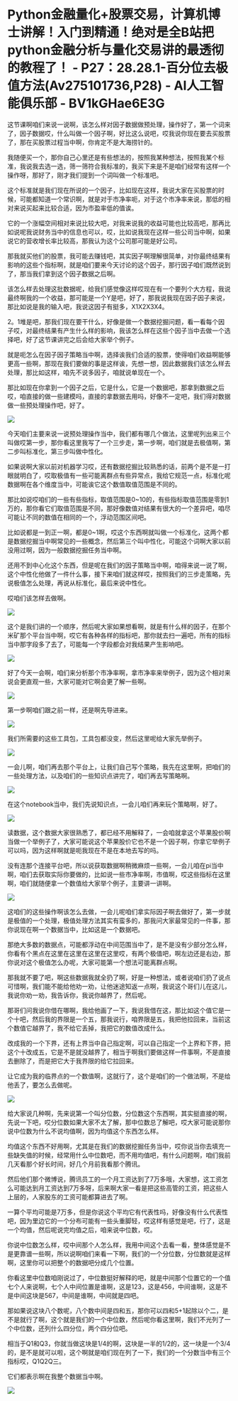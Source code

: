 # Python金融量化+股票交易，计算机博士讲解！入门到精通！绝对是全B站把python金融分析与量化交易讲的最透彻的教程了！ - P27：28.28.1-百分位去极值方法(Av275101736,P28) - AI人工智能俱乐部 - BV1kGHae6E3G

这节课啊咱们来说一说啊，该怎么样对因子数据做预处理，操作好了，第一个词来了，因子数据哎，什么叫做一个因子啊，好比这么说吧，哎我说你现在要去买股票了，那在买股票过程当中啊，你肯定不是大海捞针的。

我随便买一个，那你自己心里还是有些想法的，按照我某种想法，按照我某个标准，我说我去选一选，筛一筛符合我标准的，我买下来是不是咱们经常有这样一个操作呀，那好了，刚才我们提到一个词叫做一个标准吧。

这个标准就是我们现在所说的一个因子，比如现在这样，我说大家在买股票的时候，可能都知道一个常识啊，就是对于市净率呃，对于这个市净率来说，那低的相对来说买起来比较合适，因为市盈率低的值诶。

它的一个涨幅空间相对来说比较大吧，对我来说我的收益可能也比较高吧，那再比如说呢我说财务当中的信息也可以，哎，比如说我现在这样一些公司当中啊，如果说它的营收增长率比较高，那我认为这个公司那可能是好公司。

那我就买他们的股票，我可能去赚钱吧，其实因子啊理解很简单，对你最终结果有影响的这些个指标啊，就是咱们要来今天讨论的这个因子，那行因子咱们既然说到了，那当我们拿到这个因子数据之后啊。

该怎么样去处理这批数据呢，给我们感觉像这样哎现在有一个要列个大方程，我说最终啊我的一个收益，那可能是一个Y是吧，好了，那我说我现在因子因子来说，那比如说是我的输入吧，我说这因子有挺多，X1X2X3X4。

2。1堆是吧，那我们现在要干什么，好像是做一个数据挖掘问题，看一看每个因子哎，对最终结果有产生什么样的影响，我该怎么样在这些个因子当中去做一个选择吧，好了这节课讲完之后会给大家举个例子。

就是呃怎么在因子因子策略当中啊，选择诶我们合适的股票，使得咱们收益啊能够更高一些啊，那现在我们要做的事是这样诶，先想一想，因此数据我们该怎么样去处理，那比如这样，咱先不说多因子，咱就说单现在一个。

那比如现在你拿到一个因子之后，它是什么，它是一个数据吧，那拿到数据之后哎，咱直接的做一些建模吗，直接的拿数据去用吗，好像不一定吧，我们得对数据做一些预处理操作吧，好了。



![](img/639c5df7f72b0b782ed01ed4f92eb259_1.png)

今天咱们主要来说一说预处理操作当中，我们都有哪几个做法，这里呢列出来三个叫做哎第一步，那你看这里我写了一个三步走，第一步啊，咱们就是去极值啊，第二步叫标准化，第三步叫做中性化。

如果说啊大家以前对机器学习哎，还有数据挖掘比较熟悉的话，前两个是不是一打眼就明白了，哎取极值有一些可能离群点有些异常点，我给它规范一点，标准化呢数据啊在各个维度当中，可能诶它这个数值取值范围是不同的。

那比如说哎咱们的一些有些指标，取值范围是0~10的，有些指标取值范围是零到1万的，那你看它们取值范围是不同，那好像数值对结果有很大的一个差异吧，咱尽可能让不同的数值在相同的一个，浮动范围区间吧。

比如说都是一到正一啊，都是0~1啊，哎这个东西啊就叫做一个标准化，这两个都是数据挖掘当中啊常见的一些概念，然后第三个叫中性化，可能这个词啊大家以前没用过啊，因为一般数据挖掘任务当中啊。

还用不到中心化这个东西，但是呢在我们的因子策略当中啊，咱得来说一说了啊，这个中性化他做了一件什么事，接下来咱们就这样哎，按照我们的三步走策略，先说极值怎么处理，再说从标准化，最后来说中性化。

哎咱们该怎样去做啊。

![](img/639c5df7f72b0b782ed01ed4f92eb259_3.png)

这个是我们讲的一个顺序，然后呢大家如果想看啊，就是有什么样的因子，在那个米矿那个平台当中啊，哎它有各种各样的指标吧，那你就去扫一遍吧，所有的指标当中那字段多了去了，可能每一个字段都会对我结果产生影响吧。



![](img/639c5df7f72b0b782ed01ed4f92eb259_5.png)

好了今天一会啊，咱们来分析那个市净率啊，拿市净率来举例子，因为这个相对来说会更直观一些，大家可能对它啊会更了解一些啊。



![](img/639c5df7f72b0b782ed01ed4f92eb259_7.png)

第一步啊咱们跟之前一样，还是啊先导进来。

![](img/639c5df7f72b0b782ed01ed4f92eb259_9.png)

我们所需要的这些工具包，工具包都没变，然后这里呢给大家先举例子。

![](img/639c5df7f72b0b782ed01ed4f92eb259_11.png)

一会儿啊，咱们再去那个平台上，让我们自己写个策略，我先在这里啊，把咱们的一些处理方法，以及咱们的一些知识点讲完了，咱们再去写策略啊。



![](img/639c5df7f72b0b782ed01ed4f92eb259_13.png)

在这个notebook当中，我们先说知识点，一会儿咱们再来玩个策略啊，好了。

![](img/639c5df7f72b0b782ed01ed4f92eb259_15.png)

读数据，这个数据大家很熟悉了，都已经不用解释了，一会咱就拿这个苹果股价啊当做一个举例子了，大家可能说这个苹果股价它也不是一个因子啊，你拿它举例子可以吗，因为这样啊就是呃我现在不是在本地去写的吗。

没有连那个连接平台吧，所以说获取数据啊稍微麻烦一些啊，一会儿咱在pi当中啊，咱们去获取实际你要做的，比如说一些市净率啊，市值啊，哎这些指标在这里啊，咱们就随便拿一个数值给大家举个例子，主要讲一讲啊。



![](img/639c5df7f72b0b782ed01ed4f92eb259_17.png)

这咱们的这些操作啊该怎么去做，一会儿呢咱们拿实际因子啊去做好了，第一步就是极值的一个处理，极值处理方法其实有蛮多的，那我问大家最常见的一件事，那你说现在啊一个数据当中，比如这是一个数据吧。

那绝大多数的数据点，可能都浮动在中间范围当中了，是不是没有少部分怎么样，你看有个黑点在这里在这里在这里在这里哎，有两个极值吧，啊左边还是右边，那你说对这个极值怎么办呢，大家可能第一个想法可能离群点啊。

那我就不要了吧，啊这些数据我就全扔了啊，好是一种想法，或者说咱们扔了说点可惜啊，我们能不能给他劝一劝，让他迷途知返一点啊，我说这个哥们儿在这儿，我说你劝一劝，我告诉你，我说你越界了，然后呢。

那哥们问我说你借在哪啊，我给他画了一下，我说我借在这，那比如这个值它是一个十吧，然后我的界限是一个五，那我说行，咱界限是五，我把他拉回来，当前这个数值它越界了，我不给它丢掉，我把它的数值改成什么。

改成我的一个下界，还有上界当中自己指定啊，可以自己指定一个上界和下界，把这个十改成五，它是不是就没越界了，相当于啊我们要做这样一件事啊，不是直接去删除了，而是把它大于我界限的给它拉回来。

让它成为我的临界点的一个数值啊，这就行了，这个是咱们的一个做法啊，不是给他丢了，要怎么去做呢。

![](img/639c5df7f72b0b782ed01ed4f92eb259_19.png)

给大家说几种啊，先来说第一个叫分位数，分位数这个东西啊，其实挺直接的啊，先说一下吧，哎分位数如果大家不太了解，那中位数总了解吧，哎大家可能说那你说中位数为什么不说均值啊，因为均值这个东西怎么样。

均值这个东西不好用啊，尤其是在我们的数据挖掘任务当中，哎你说当你去填充一些缺失值的时候，经常用什么中位数吧，而不用均值吧，有什么问题啊，咱们我前几天看那个好长时间，好几个月前我看那个腾讯。

然后他们那个微博说，腾讯员工的一个月工资达到了7万多哦，大家想，这工资怎么可能达到月工资达到7万多呀，后来啊大家一看是把这些高管的工资，把这些人上层的，人家股东的工资可能都算进去了啊。

一算个平均可能是7万多，但是你说这个平均它有代表性吗，好像没有什么代表性吧，因为里边它的一个分布可能有一些头重脚轻，哎这样有感觉是吧，行了，这是一个均值，然后呢说完均值之后，咱来说中位数，哎。

你说中位数怎么样，哎中间那个人怎么样，我用中间这个去看一看，整体感觉是不是更靠谱一些啊，所以说啊咱们来看一下啊，我们的一个分位数，分位数就是这样啊，这里你可以把整个的数据吧分成几个位置。

你看这里中位数咱刚说过了，中位数挺好解释的吧，就是中间那个位置它的一个值七个人来说啊，七个人中间位置是谁啊，这是123，这是456，中间谁啊，这是不是中间这块是567，中间是谁啊，中间就是四吧。

那如果说这块八个数呢，八个数中间是四和五，那你可以四和5+1起除以个二，是不是就行了啊，这个就是我们的一个中位数，然后呢你看这里啊，我们不光列了一个中位数，还列什么四分位，两个四分位吧。

相当于Q1和Q3，你就当做这块是1/4的啊，这块是一半的1/2的，这一块是一个3/4的，是不是就可以啦，这个啊就是咱们现在列了一下，我们的一个分数当中有三个指标哎，Q1Q2Q三。

它们都表示啊在我整个数据当中啊。

![](img/639c5df7f72b0b782ed01ed4f92eb259_21.png)